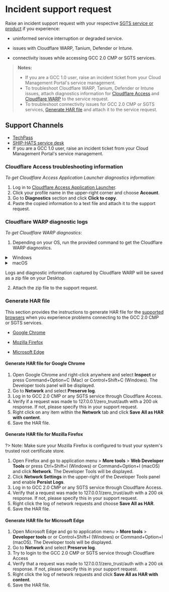 # Incident support request

Raise an incident support request with your respective [SGTS service or product](#support-channels) if you experience:

- uninformed service interruption or degraded service.

- issues with Cloudflare WARP, Tanium, Defender or Intune.

- connectivity issues while accessing GCC 2.0 CMP or SGTS services.  


>**Notes:**
>- If you are a GCC 1.0 user, raise an incident ticket from your Cloud Management Portal's service management.
>- To troubleshoot Cloudflare WARP, Tanium, Defender or Intune issues, attach diagnostics information for [Cloudflare Access](#cloudflare-access-troubleshooting-information) and [Cloudflare WARP](#cloudflare-warp-diagnostic-logs) to the service request.
>- To troubleshoot connectivity issues for GCC 2.0 CMP or SGTS services, [Generate HAR file](#generate-har-file) and attach it to the service request.


## Support Channels

- [TechPass](https://form.gov.sg/#!/5f69797d0666cb0011cc59da)
- [SHIP-HATS service desk](https://jira.ship.gov.sg/servicedesk/customer/portal/11)
- If you are a GCC 1.0 user, raise an incident ticket from your Cloud Management Portal's service management.

### Cloudflare Access troubleshooting information
*To get Cloudflare Access Application Launcher diagnostics information*:  

1. Log in to [Cloudflare Access Application Launcher](https://gccgovsg.cloudflareaccess.com).
2. Click your profile name in the upper-right corner and choose **Account**.
3. Go to **Diagnostics** section and click **Click to copy**.
5. Paste the copied information to a text file and attach it to the support request.

### Cloudflare WARP diagnostic logs

*To get Cloudflare WARP diagnostics*:
1. Depending on your OS, run the provided command to get the Cloudflare WARP diagnostics.

<details>
  <summary>&nbsp;&nbsp;Windows</summary>

  ```
  C:\Program Files\Cloudflare\Cloudflare WARP\warp-diag.exe

  ```

  </details>

 <details>
 <summary>&nbsp;&nbsp;macOS</summary>

 ```
/Applications/Cloudflare\ WARP.app/Contents/Resources/warp-diag

```

</details>

Logs and diagnostic information captured by Cloudflare WARP will be saved as a zip file on your Desktop.

2. Attach the zip file to the support request.


### Generate HAR file

This section provides the instructions to generate HAR file for the [supported browsers](best-practices) when you experience problems connecting to the GCC 2.0 CMP or SGTS services.

- [Google Chrome](#generate-har-file-for-google-chrome)

- [Mozilla Firefox](#generate-har-file-for-mozilla-firefox)

- [Microsoft Edge](#generate-har-file-for-microsoft-edge)

#### Generate HAR file for Google Chrome

1. Open Google Chrome and right-click anywhere and select **Inspect** or press Command+Option+C (Mac) or Control+Shift+C (Windows). The Developer tools panel will be displayed.
3. Go to **Network** and select **Preserve log**.
5. Log in to GCC 2.0 CMP or any SGTS service through Cloudflare Access.
5. Verify if a request was made to 127.0.0.1/zero_trust/auth with a 200 ok response. If not, please specify this in your support request.
6. Right click on any item within the **Network** tab and click **Save All as HAR with content**.
7. Save the HAR file.

#### Generate HAR file for Mozilla Firefox

?> Note: Make sure your Mozilla Firefox is configured to trust your system's trusted root certificate store.

1. Open Firefox and go to application menu > **More tools** > **Web Developer Tools** or press Ctrl+Shift+I (Windows) or Command+Option+I (macOS) and click **Network**. The Developer Tools will be displayed.
2. Click **Network Settings** in the upper-right of the Developer Tools panel and enable **Persist Logs**.
3. Log in to GCC 2.0 CMP or any SGTS service through Cloudflare Access.
4. Verify that a request was made to 127.0.0.1/zero_trust/auth with a 200 ok response. If not, please specify this in your support request.
6. Right click the log of network requests and choose **Save All as HAR**.
7. Save the HAR file.

#### Generate HAR file for Microsoft Edge

1. Open Microsoft Edge and go to application menu > **More tools** > **Developer tools** or or Control+Shift+I (Windows) or Command+Option+I (macOS). The Developer tools will be displayed.
2. Go to **Network** and select **Preserve log**.
4. Try to login to the GCC 2.0 CMP or SGTS service through Cloudflare Access
5. Verify that a request was made to 127.0.0.1/zero_trust/auth with a 200 ok response. If not, please specify this in your support request.
6. Right click the log of network requests and click **Save All as HAR with content**.
7. Save the HAR file.
